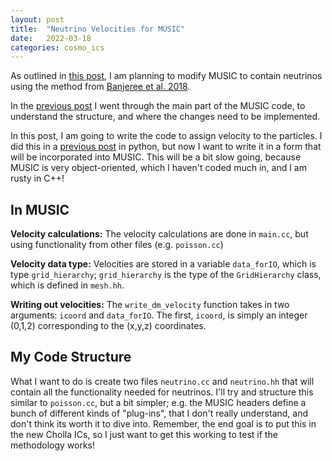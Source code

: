 ```yaml
---
layout: post
title:  "Neutrino Velocities for MUSIC"
date:   2022-03-18
categories: cosmo_ics
---
```


As outlined in <a href="https://ndrakos.github.io/blog/iso_ics/Neutrino_IC_Method_Overview/">this post</a>, I am planning to modify MUSIC to contain neutrinos using the method from <a href="https://ui.adsabs.harvard.edu/abs/2018JCAP...09..028B/abstract">Banjeree et al. 2018</a>.

In the <a href="https://ndrakos.github.io/blog/cosmo_ics/MUSIC_code_breakdown/">previous post</a> I went through the main part of the MUSIC code, to understand the structure, and where the changes need to be implemented.

In this post, I am going to write the code to assign velocity to the particles. I did this in a <a href="https://ndrakos.github.io/blog/cosmo_ics/Neutrino_Velocity_Assignment_Test/">previous post</a> in python, but now I want to write it in a form that will be incorporated into MUSIC. This will be a bit slow going, because MUSIC is very object-oriented, which I haven't coded much in, and I am rusty in C++!


## In MUSIC


**Velocity calculations:** The velocity calculations are done in <code>main.cc</code>, but using functionality from other files (e.g. <code>poisson.cc</code>)

**Velocity data type:** Velocities are stored in a variable <code>data\_forIO</code>, which is type  <code>grid_hierarchy</code>; <code>grid_hierarchy</code> is the type of the <code>GridHierarchy</code> class, which is defined in <code>mesh.hh</code>.

**Writing out velocities:** The <code>write_dm_velocity</code> function takes in two arguments: <code>icoord</code> and  <code>data\_forIO</code>. The first,  <code>icoord</code>, is simply an integer (0,1,2) corresponding to the (x,y,z) coordinates.



## My Code Structure

What I want to do is create two files <code>neutrino.cc</code> and <code>neutrino.hh</code> that will contain all the functionality needed for neutrinos. I'll try and structure this similar to <code>poisson.cc</code>, but a bit simpler; e.g. the MUSIC headers define a bunch of different kinds of "plug-ins", that I don't really understand, and don't think its worth it to dive into. Remember, the end goal is to put this in the new Cholla ICs, so I just want to get this working to test if the methodology works!
